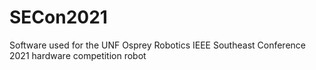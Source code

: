 # SECon2021
Software used for the UNF Osprey Robotics IEEE Southeast Conference 2021 hardware competition robot
